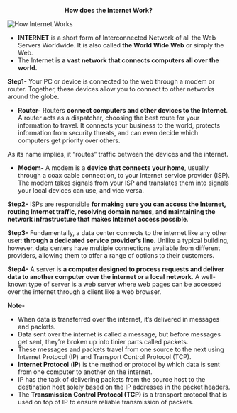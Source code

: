 ﻿`                  `**How does the Internet Work?**
 
 ![How Internet Works](https://drive.google.com/file/d/18ZV2zaOuWdfw-Zc-cmOXJA2W4MmveC9Q/view?usp=sharing)

- **INTERNET** is a short form of Interconnected Network of all the Web Servers Worldwide. It is also called **the World Wide Web** or simply the Web.
- The Internet is **a vast network that connects computers all over the world**.

**Step1-** Your PC or device is connected to the web through a modem or router. Together, these devices allow you to connect to other networks around the globe.

- **Router-** Routers **connect computers and other devices to the Internet**. A router acts as a dispatcher, choosing the best route for your information to travel. It connects your business to the world, protects information from security threats, and can even decide which computers get priority over others.

As its name implies, it “routes” traffic between the devices and the internet.

- **Modem-** A modem is a **device that connects your home**, usually through a coax cable connection, to your Internet service provider (ISP). The modem takes signals from your ISP and translates them into signals your local devices can use, and vice versa.

**Step2-** ISPs are responsible **for making sure you can access the Internet, routing Internet traffic, resolving domain names, and maintaining the network infrastructure that makes Internet access possible**. 

**Step3-** Fundamentally, a data center connects to the internet like any other user: **through a dedicated service provider's line**. Unlike a typical building, however, data centers have multiple connections available from different providers, allowing them to offer a range of options to their customers.

**Step4-** A server is **a computer designed to process requests and deliver data to another computer over the internet or a local network**. A well-known type of server is a web server where web pages can be accessed over the internet through a client like a web browser.

**Note-** 

- When data is transferred over the internet, it’s delivered in messages and packets. 
- Data sent over the internet is called a message, but before messages get sent, they’re broken up into tinier parts called packets.
- These messages and packets travel from one source to the next using Internet Protocol (IP) and Transport Control Protocol (TCP).
- **Internet Protocol** (**IP**) is the method or protocol by which data is sent from one computer to another on the internet.
- IP has the task of delivering packets from the source host to the destination host solely based on the IP addresses in the packet headers.
- The **Transmission Control Protocol (TCP)** is a transport protocol that is used on top of IP to ensure reliable transmission of packets.

